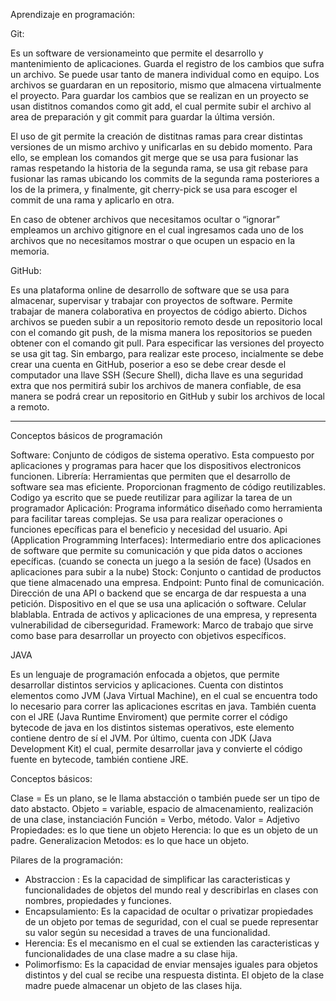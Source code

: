 Aprendizaje en programación:

Git:

Es un software de versionameinto que permite el desarrollo y mantenimiento de aplicaciones. Guarda el registro de los cambios que sufra un archivo. Se puede usar tanto de manera individual como en equipo. Los archivos se guardaran en un repositorio, mismo que almacena virtualmente el proyecto.  Para guardar los cambios que se realizan en un proyecto se usan distitnos comandos como git add, el cual permite subir el archivo al area de preparación y git commit para guardar la última versión. 

El uso de git permite la creación de distitnas ramas para crear distintas versiones de un mismo archivo y unificarlas en su debido momento. Para ello, se emplean los comandos git merge que se usa para fusionar las ramas respetando la historia de la segunda rama, se usa git rebase para fusionar las ramas ubicando los commits de la segunda rama posteriores a los de la primera, y finalmente, git cherry-pick se usa para escoger el commit de una rama y aplicarlo en otra.

En caso de obtener archivos que necesitamos ocultar o “ignorar” empleamos un archivo gitignore en el cual ingresamos cada uno de los archivos que no necesitamos mostrar o que ocupen un espacio en la memoria.

GitHub: 

Es una plataforma online de desarrollo de software que se usa para almacenar, supervisar y trabajar con proyectos de software. Permite trabajar de manera colaborativa en proyectos de código abierto. Dichos archivos se pueden subir a un repositorio remoto desde un repositorio local con el comando git push, de la misma manera los repositorios se pueden obtener con el comando git pull. Para especificar las versiones del proyecto se usa git tag. Sin embargo, para realizar este proceso, incialmente se debe crear una cuenta en GitHub, poserior a eso se debe crear desde el computador una llave SSH (Secure Shell), dicha llave es una seguridad extra que nos permitirá subir los archivos de manera confiable, de esa manera se podrá crear un repositorio en GitHub y subir los archivos de local a remoto.

---------------------------------------------------------------------------------------------------------------

Conceptos básicos de programación

Software: Conjunto de códigos de sistema operativo. Esta compuesto por aplicaciones y programas  para hacer que los dispositivos electronicos funcionen.
Librería: Herramientas que permiten que el desarrollo de software sea mas eficiente. Proporcionan fragmento de código reutilizables.
Codigo ya escrito que se puede reutilizar para agilizar la tarea de un programador
Aplicación: Programa informático diseñado como herramienta para facilitar tareas complejas. Se usa para realizar operaciones o funciones epecíficas para el beneficio y necesidad del usuario.
Api (Application Programming Interfaces): Intermediario entre dos aplicaciones de software que permite su comunicación y que pida datos o acciones epecíficas. (cuando se conecta un juego a la sesión de face) (Usados en aplicaciones para subir a la nube)
Stock: Conjunto o cantidad de productos que tiene almacenado una empresa.
Endpoint: Punto final de comunicación. Dirección de una API o backend que se encarga de dar respuesta a una petición. Dispositivo en el que se usa una aplicación o software. Celular blablabla.
Entrada de activos y aplicaciones de una empresa, y representa vulnerabilidad de ciberseguridad.
Framework: Marco de trabajo que sirve como base para desarrollar un proyecto con objetivos específicos.

JAVA

Es un lenguaje de programación enfocada a objetos, que permite desarrollar distintos servicios y aplicaciones. Cuenta con distintos elementos como JVM (Java Virtual Machine), en el cual se encuentra todo lo necesario para correr las aplicaciones escritas en java. También cuenta con el JRE (Java Runtime Enviroment) que permite correr el código bytecode de java en los distintos sistemas operativos, este elemento contiene dentro de sí el JVM. Por último, cuenta con JDK (Java Development Kit) el cual, permite desarrollar java y convierte el código fuente en bytecode, también contiene JRE. 

Conceptos básicos:

Clase = Es un plano, se le llama abstacción o también puede ser un tipo de dato abstacto.
Objeto = variable, espacio de almacenamiento, realización de una clase, instanciación
Función = Verbo, método.
Valor = Adjetivo
Propiedades: es lo que tiene un objeto
Herencia: lo que es un objeto de un padre. Generalizacion
Metodos: es lo que hace un objeto.


Pilares de la programación:

- Abstraccion : Es la capacidad de simplificar las caracteristicas y funcionalidades de objetos del mundo real y describirlas en clases con nombres, propiedades y funciones.
- Encapsulamiento: Es la capacidad de ocultar o privatizar propiedades de un objeto por temas de seguridad, con el cual se puede representar su valor según su necesidad a traves de una funcionalidad.
- Herencia: Es el mecanismo en el cual se extienden las caracteristicas y funcionalidades de una clase madre a su clase hija.
- Polimorfismo: Es la capacidad de enviar mensajes iguales para objetos distintos y del cual se recibe una respuesta distinta. El objeto de la clase madre puede almacenar un objeto de las clases hija.
